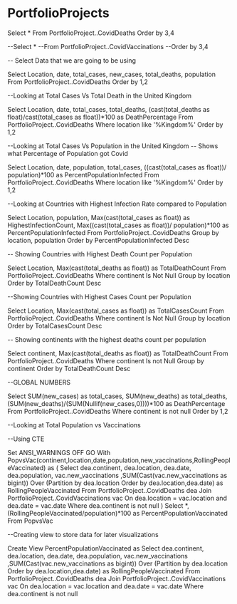 # PortfolioProjects
Select *
From PortfolioProject..CovidDeaths
Order by 3,4

--Select *
--From PortfolioProject..CovidVaccinations
--Order by 3,4

-- Select Data that we are going to be using

Select Location, date, total_cases, new_cases, total_deaths, population
From PortfolioProject..CovidDeaths
Order by 1,2

--Looking at Total Cases Vs Total Death in the United Kingdom

Select Location, date, total_cases, total_deaths, (cast(total_deaths as float)/cast(total_cases as float))*100 as DeathPercentage
From PortfolioProject..CovidDeaths
Where location like '%Kingdom%'
Order by 1,2

--Looking at Total Cases Vs Population in the United Kingdom
-- Shows what Percentage of Population got Covid

Select Location, date, population, total_cases, ((cast(total_cases as float))/ population)*100 as PercentPopulationInfected
From PortfolioProject..CovidDeaths
Where location like '%Kingdom%'
Order by 1,2

--Looking at Countries with Highest Infection Rate compared to Population

Select Location, population, Max(cast(total_cases as float)) as HighestInfectionCount, Max((cast(total_cases as float))/ population)*100 as PercentPopulationInfected
From PortfolioProject..CovidDeaths
Group by location, population
Order by PercentPopulationInfected Desc

-- Showing Countries with Highest Death Count per Population

Select Location, Max(cast(total_deaths as float)) as TotalDeathCount
From PortfolioProject..CovidDeaths
Where continent Is Not Null
Group by location
Order by TotalDeathCount Desc

--Showing Countries with Highest Cases Count per Population

Select Location, Max(cast(total_cases as float)) as TotalCasesCount
From PortfolioProject..CovidDeaths
Where continent Is Not Null
Group by location
Order by TotalCasesCount Desc

-- Showing continents with the highest deaths count per population

Select continent, Max(cast(total_deaths as float)) as TotalDeathCount
From PortfolioProject..CovidDeaths
Where continent Is not Null
Group by continent
Order by TotalDeathCount Desc

--GLOBAL NUMBERS

Select SUM(new_cases) as total_cases, SUM(new_deaths) as total_deaths, (SUM(new_deaths)/(SUM(Nullif(new_cases,0))))*100 as DeathPercentage 
From PortfolioProject..CovidDeaths
Where continent is not null
Order by 1,2

--Looking at Total Population vs Vaccinations

--Using CTE

Set ANSI_WARNINGS OFF
GO
With PopvsVac(continent,location,date,population,new_vaccinations,RollingPeopleVaccinated)
as
(
Select dea.continent, dea.location, dea.date, dea.population, vac.new_vaccinations
,SUM(Cast(vac.new_vaccinations as bigint)) Over (Partition by dea.location Order by dea.location,dea.date) as RollingPeopleVaccinated
From PortfolioProject..CovidDeaths dea
Join PortfolioProject..CovidVaccinations vac
	On dea.location = vac.location
	and dea.date = vac.date
Where dea.continent is not null
)
Select *,(RollingPeopleVaccinated/population)*100 as PercentPopulationVaccinated
From PopvsVac


--Creating view to store data for later visualizations

Create View PercentPopulationVaccinated as
Select dea.continent, dea.location, dea.date, dea.population, vac.new_vaccinations
,SUM(Cast(vac.new_vaccinations as bigint)) Over (Partition by dea.location Order by dea.location,dea.date) as RollingPeopleVaccinated
From PortfolioProject..CovidDeaths dea
Join PortfolioProject..CovidVaccinations vac
	On dea.location = vac.location
	and dea.date = vac.date
Where dea.continent is not null
